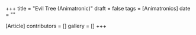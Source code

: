 +++
title = "Evil Tree (Animatronic)"
draft = false
tags = [Animatronics]
date = ""

[Article]
contributors = []
gallery = []
+++